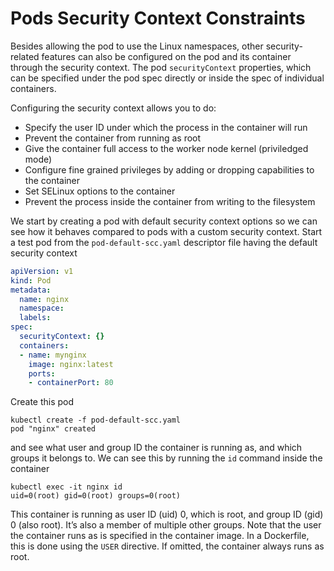 # Pods Security Context Constraints
Besides allowing the pod to use the Linux namespaces, other security-related features can also be configured on the pod and its container through the security context. The pod ``securityContext`` properties, which can be specified under the pod spec directly or inside the spec of individual containers.

Configuring the security context allows you to do:

  * Specify the user ID under which the process in the container will run
  * Prevent the container from running as root
  * Give the container full access to the worker node kernel (priviledged mode)
  * Configure fine grained privileges by adding or dropping capabilities to the container
  * Set SELinux options to the container
  * Prevent the process inside the container from writing to the filesystem

We start by creating a pod with default security context options so we can see how it behaves compared to pods with a custom security context. Start a test pod from the ``pod-default-scc.yaml`` descriptor file having the default security context

```yaml
apiVersion: v1
kind: Pod
metadata:
  name: nginx
  namespace:
  labels:
spec:
  securityContext: {}
  containers:
  - name: mynginx
    image: nginx:latest
    ports:
    - containerPort: 80
```

Create this pod

    kubectl create -f pod-default-scc.yaml
    pod "nginx" created
    
and see what user and group ID the container is running as, and which groups it belongs to. We can see this by running the ``id`` command inside the container

    kubectl exec -it nginx id
    uid=0(root) gid=0(root) groups=0(root)

This container is running as user ID (uid) 0, which is root, and group ID (gid) 0 (also root). It’s also a member of multiple other groups. Note that the user the container runs as is specified in the container image. In
a Dockerfile, this is done using the ``USER`` directive. If omitted, the container always runs as root.
